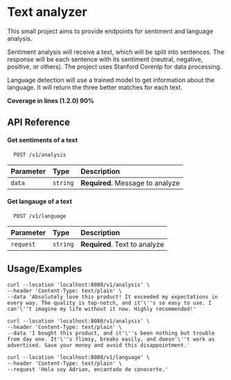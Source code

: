 # Text analyzer

This small project aims to provide endpoints for sentiment and language analysis. 

Sentiment analysis will receive a text, which will be split into sentences. The response will be each sentence with its sentiment (neutral, negative, positive, or others). The project uses Stanford Corenlp for data processing. 

Language detection will use a trained model to get information about the language. It will return the three better matches for each text.

**Coverage in lines (1.2.0) 90%**

## API Reference

#### Get sentiments of a text

```http
  POST /v1/analysis
```

| Parameter | Type     | Description                      |
| :-------- | :------- | :------------------------------- |
| `data`    | `string` | **Required**. Message to analyze |


#### Get langauge of a text

```http
  POST /v1/language
```

| Parameter | Type     | Description                   |
| :-------- | :------- | :---------------------------- |
| `request` | `string` | **Required**. Text to analyze |



## Usage/Examples

```cURL 
curl --location 'localhost:8080/v1/analysis' \
--header 'Content-Type: text/plain' \
--data 'Absolutely love this product! It exceeded my expectations in every way. The quality is top-notch, and it'\''s so easy to use. I can'\''t imagine my life without it now. Highly recommended!'
```
```cURL 
curl --location 'localhost:8080/v1/analysis' \
--header 'Content-Type: text/plain' \
--data 'I bought this product, and it'\''s been nothing but trouble from day one. It'\''s flimsy, breaks easily, and doesn'\''t work as advertised. Save your money and avoid this disappointment.'
```
```cURL 
curl --location 'localhost:8080/v1/language' \
--header 'Content-Type: text/plain' \
--request 'Hola soy Adrian, encantado de conocerte.'
```


